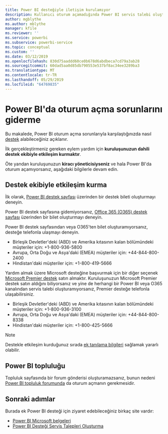 ```yaml
---
title: Power BI desteğiyle iletişim kurulamıyor
description: Kullanıcı oturum açamadığında Power BI servis talebi oluşturmaya yönelik geçici çözümler
author: mgblythe
ms.author: mblythe
manager: kfile
ms.reviewer: ''
ms.service: powerbi
ms.subservice: powerbi-service
ms.topic: conceptual
ms.custom: ''
ms.date: 03/12/2019
ms.openlocfilehash: 830d75aaddd60ce0b678d6abdbeca7cd79a3ab28
ms.sourcegitcommit: 60dad5aa0d85db790553e537bf8ac34ee3289ba3
ms.translationtype: MT
ms.contentlocale: tr-TR
ms.lasthandoff: 05/29/2019
ms.locfileid: "64769835"
---
```

# <a name="troubleshooting-sign-in-issues-for-power-bi"></a>Power BI'da oturum açma sorunlarını giderme

Bu makalede, Power BI oturum açma sorunlarıyla karşılaştığınızda nasıl [destek](https://powerbi.microsoft.com/support/) alabileceğiniz açıklanır.

İlk gerçekleştirmeniz gereken eylem yardım için **kuruluşunuzun dahili destek ekibiyle etkileşim kurmaktır**.

Öte yandan kuruluşunuzun **kiracı yöneticisiyseniz** ve hala Power BI'da oturum açamıyorsanız, aşağıdaki bilgilerle devam edin.

## <a name="engage-the-support-team"></a>Destek ekibiyle etkileşim kurma

İlk olarak, [Power BI destek sayfası](https://powerbi.microsoft.com/en-us/support/) üzerinden bir destek bileti oluşturmayı deneyin.

Power BI destek sayfasına gidemiyorsanız, [Office 365 (O365) destek sayfası](https://support.office.com/home/contact) üzerinden bir bilet oluşturmayı deneyin.

Power BI destek sayfasından veya O365'ten bilet oluşturamıyorsanız, desteğe telefonla ulaşmayı deneyin.

* Birleşik Devletler'deki (ABD) ve Amerika kıtasının kalan bölümündeki müşteriler için: +1-800-936-5800
* Avrupa, Orta Doğu ve Asya'daki (EMEA) müşteriler için: +44-844-800-2400
* Hindistan'daki müşteriler için: +1-800-419-5666

Yardım almak üzere Microsoft desteğine başvurmak için bir diğer seçenek [Microsoft Premier destek](https://support.microsoft.com/premier) satın almaktır. Kuruluşunuzun Microsoft Premier destek satın aldığını biliyorsanız ve yine de herhangi bir Power BI veya O365 kanalından servis talebi oluşturamıyorsanız, Premier desteğe telefonla ulaşabilirsiniz.

* Birleşik Devletler'deki (ABD) ve Amerika kıtasının kalan bölümündeki müşteriler için: +1-800-936-3100
* Avrupa, Orta Doğu ve Asya'daki (EMEA) müşteriler için: +44-844-800-8338
* Hindistan'daki müşteriler için: +1-800-425-5666

> [!Note]
> Destekle etkileşim kurduğunuz sırada [ek tanılama bilgileri](service-admin-capturing-additional-diagnostic-information-for-power-bi.md) sağlamak yararlı olabilir.

## <a name="power-bi-community"></a>Power BI topluluğu

Topluluk sayfasında bir forum gönderisi oluşturamazsanız, bunun nedeni [Power BI topluluk forumunda](https://community.powerbi.com/) da oturum açmanın gerekmesidir.

## <a name="next-steps"></a>Sonraki adımlar

Burada ek Power BI desteği için ziyaret edebileceğiniz birkaç site vardır:

* [Power BI Microsoft belgeleri](https://docs.microsoft.com/power-bi/)
* [Power BI Desteği Servis Talepleri Oluşturma](https://blogs.msdn.microsoft.com/charles_sterling/2017/12/01/creating-power-bi-support-cases/)